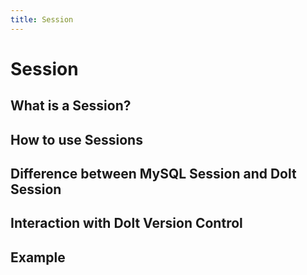 ```yaml
---
title: Session
---
```


# Session

## What is a Session?



## How to use Sessions



## Difference between MySQL Session and Dolt Session



## Interaction with Dolt Version Control


## Example